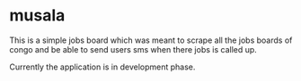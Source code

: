 # musala
This is a simple jobs board  which was meant to scrape all the jobs boards of congo and be able to send users sms when there jobs is called up. 

Currently the application is in development phase.
